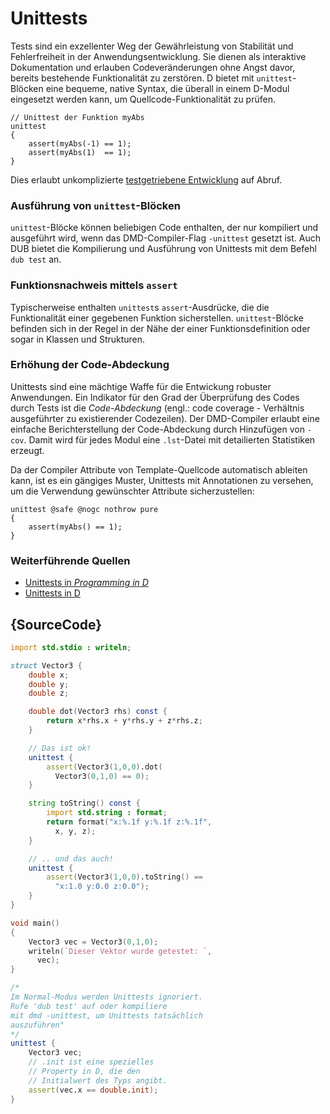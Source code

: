 # Unittests

Tests sind ein exzellenter Weg der Gewährleistung von Stabilität
und Fehlerfreiheit in der Anwendungsentwicklung. Sie dienen als
interaktive Dokumentation und erlauben Codeveränderungen ohne
Angst davor, bereits bestehende Funktionalität zu zerstören.
D bietet mit `unittest`-Blöcken eine bequeme, native Syntax, die
überall in einem D-Modul eingesetzt werden kann, um
Quellcode-Funktionalität zu prüfen.

    // Unittest der Funktion myAbs
    unittest
    {
        assert(myAbs(-1) == 1);
        assert(myAbs(1)  == 1);
    }

Dies erlaubt unkomplizierte [testgetriebene Entwicklung](https://de.wikipedia.org/wiki/Testgetriebene_Entwicklung)
auf Abruf.

### Ausführung von `unittest`-Blöcken

`unittest`-Blöcke können beliebigen Code enthalten, der
nur kompiliert und ausgeführt wird, wenn das DMD-Compiler-Flag
`-unittest` gesetzt ist. Auch DUB bietet die Kompilierung und
Ausführung von Unittests mit dem Befehl `dub test` an.

### Funktionsnachweis mittels `assert`

Typischerweise enthalten `unittest`s `assert`-Ausdrücke, die
die Funktionalität einer gegebenen Funktion sicherstellen.
`unittest`-Blöcke befinden sich in der Regel in der Nähe der
einer Funktionsdefinition oder sogar in Klassen und Strukturen.

### Erhöhung der Code-Abdeckung

Unittests sind eine mächtige Waffe für die Entwickung robuster
Anwendungen. Ein Indikator für den Grad der Überprüfung des Codes
durch Tests ist die _Code-Abdeckung_ (engl.: code coverage -
Verhältnis ausgeführter zu  existierender Codezeilen).
Der DMD-Compiler erlaubt eine einfache Berichterstellung der
Code-Abdeckung durch Hinzufügen von `-cov`. Damit wird für jedes
Modul eine `.lst`-Datei mit detailierten Statistiken erzeugt.

Da der Compiler Attribute von Template-Quellcode automatisch
ableiten kann, ist es ein gängiges Muster, Unittests mit
Annotationen zu versehen, um die Verwendung gewünschter Attribute
sicherzustellen:

    unittest @safe @nogc nothrow pure
    {
        assert(myAbs() == 1);
    }

### Weiterführende Quellen

- [Unittests in _Programming in D_](http://ddili.org/ders/d.en/unit_testing.html)
- [Unittests in D](https://dlang.org/spec/unittest.html)

## {SourceCode}

```d
import std.stdio : writeln;

struct Vector3 {
    double x;
    double y;
    double z;

    double dot(Vector3 rhs) const {
        return x*rhs.x + y*rhs.y + z*rhs.z;
    }

    // Das ist ok!
    unittest {
        assert(Vector3(1,0,0).dot(
          Vector3(0,1,0) == 0);
    }

    string toString() const {
        import std.string : format;
        return format("x:%.1f y:%.1f z:%.1f",
          x, y, z);
    }

    // .. und das auch!
    unittest {
        assert(Vector3(1,0,0).toString() ==
          "x:1.0 y:0.0 z:0.0");
    }
}

void main()
{
    Vector3 vec = Vector3(0,1,0);
    writeln(`Dieser Vektor wurde getestet: `,
      vec);
}

/*
Im Normal-Modus werden Unittests ignoriert.
Rufe 'dub test' auf oder kompiliere
mit dmd -unittest, um Unittests tatsächlich
auszuführen"
*/
unittest {
    Vector3 vec;
    // .init ist eine spezielles
    // Property in D, die den
    // Initialwert des Typs angibt.
    assert(vec.x == double.init);
}
```
